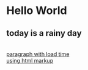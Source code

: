 # Hello World
## today is a rainy day

<br/>[paragraph with load time](https://charles-ly.github.io/AtotheK/sketch_load_paragraph_time/index.html)
<br/><a href="https://charles-ly.github.io/AtotheK/sketch_load_paragraph_time/index.html">using html markup</a>
